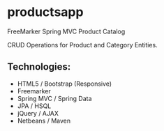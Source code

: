 # productsapp
FreeMarker Spring MVC Product Catalog

CRUD Operations for Product and Category Entities.

## Technologies:
- HTML5 / Bootstrap (Responsive)
- Freemarker
- Spring MVC / Spring Data
- JPA / HSQL
- jQuery / AJAX
- Netbeans / Maven